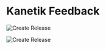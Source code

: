 # Kanetik Feedback

![Create Release](https://github.com/kanetik/feedback/workflows/Create%20Release/badge.svg)

![Create Release](https://github.com/kanetik/feedback/workflows/Create%20Release/badge.svg?event=release)
